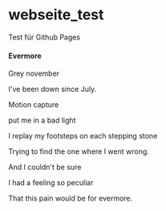 # webseite_test
Test für Github Pages


#### Evermore
Grey november

I've been down since July.

Motion capture

put me in a bad light

I replay my footsteps on each stepping stone

Trying to find the one where I went wrong.

And I couldn't be sure

I had a feeling so peculiar


That this pain would be for evermore.
